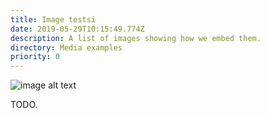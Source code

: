 ```yaml
---
title: Image testsi
date: 2019-05-29T10:15:49.774Z
description: A list of images showing how we embed them.
directory: Media examples
priority: 0
---
```

![image alt text](/assets/screenshot-2019-06-02-at-20.52.04.png "image title")

TODO.
